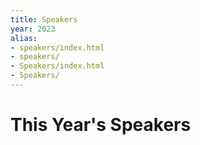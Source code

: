```yaml
---
title: Speakers
year: 2023
alias:
- speakers/index.html
- speakers/
- Speakers/index.html
- Speakers/
---
```


# This Year's Speakers

<div class="icon-hr"></div>

<br>
